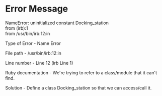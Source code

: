 # Error Message

NameError: uninitialized constant Docking_station   
	from (irb):1   
	from /usr/bin/irb:12:in


Type of Error - Name Error

File path - /usr/bin/irb:12:in

Line number - Line 12 (irb Line 1)

Ruby documentation - We're trying to refer to a class/module that it can't find.

Solution - Define a class Docking_station so that we can access/call it.
